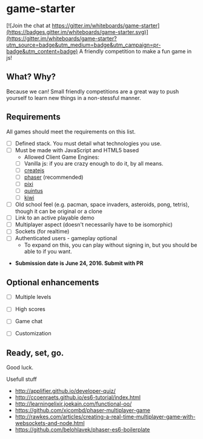 # game-starter

[![Join the chat at https://gitter.im/whiteboards/game-starter](https://badges.gitter.im/whiteboards/game-starter.svg)](https://gitter.im/whiteboards/game-starter?utm_source=badge&utm_medium=badge&utm_campaign=pr-badge&utm_content=badge)
A friendly competition to make a fun game in js!

## What? Why?
Because we can! Small friendly competitions are a great way to push yourself to learn new things in a non-stessful manner.

## Requirements
All games should meet the requirements on this list.
- [ ] Defined stack. You must detail what technologies you use.
- [ ] Must be made with JavaScript and HTML5 based
  - Allowed Client Game Engines:
  -  [ ] Vanilla js: if you are crazy enough to do it, by all means.
  -  [ ] [createjs](http://createjs.com/) 
  *  [ ] [phaser](http://phaser.io/) (recommended)
  *  [ ] [pixi](https://github.com/pixijs/pixi.js)
  *  [ ] [quintus](http://www.html5quintus.com/)
  *  [ ] [kiwi](http://www.kiwijs.org/)

- [ ] Old school feel (e.g. pacman, space invaders, asteroids, pong, tetris), though it can be original or a clone
- [ ] Link to an active playable demo
- [ ] Multiplayer aspect (doesn't necessarily have to be isomorphic)
- [ ] Sockets (for realtime)
- [ ] Authenticated users - gameplay optional
  - To expand on this, you can play without signing in, but you should be able to if you want. 
- **Submission date is June 24, 2016. Submit with PR**

## Optional enhancements
- [ ] Multiple levels
- [ ] High scores
- [ ] Game chat
- [ ] Customization 


## Ready, set, go.
Good luck.

Usefull stuff
- http://applifier.github.io/developer-quiz/
- http://ccoenraets.github.io/es6-tutorial/index.html
- http://learningelixir.joekain.com/functional-oo/
- https://github.com/xicombd/phaser-multiplayer-game
- http://rawkes.com/articles/creating-a-real-time-multiplayer-game-with-websockets-and-node.html
- https://github.com/belohlavek/phaser-es6-boilerplate
